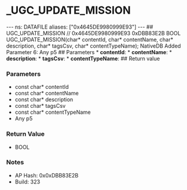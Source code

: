# _UGC_UPDATE_MISSION

--- ns: DATAFILE aliases: ["0x4645DE9980999E93"] --- ## UGC_UPDATE_MISSION  // 0x4645DE9980999E93 0xDBB83E2B BOOL UGC_UPDATE_MISSION(char* contentId, char* contentName, char* description, char* tagsCsv, char* contentTypeName);  NativeDB Added Parameter 6: Any p5  ## Parameters * **contentId**: * **contentName**: * **description**: * **tagsCsv**: * **contentTypeName**:  ## Return value

### Parameters
* const char* contentId
* const char* contentName
* const char* description
* const char* tagsCsv
* const char* contentTypeName
* Any p5

### Return Value
* BOOL

### Notes
* AP Hash: 0x0xDBB83E2B
* Build: 323

